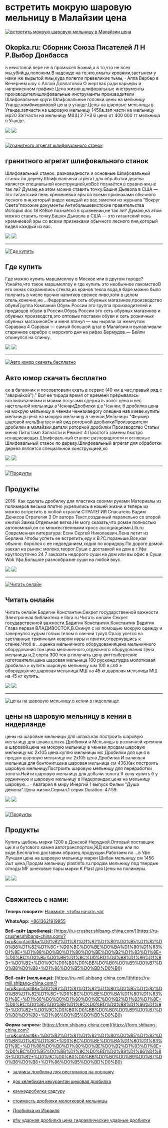 # встретить мокрую шаровую мельницу в Малайзии цена

<a href="https://swt.shibang-china.com/?l=ru&img&k=%D0%B2%D1%81%D1%82%D1%80%D0%B5%D1%82%D0%B8%D1%82%D1%8C+%D0%BC%D0%BE%D0%BA%D1%80%D1%83%D1%8E+%D1%88%D0%B0%D1%80%D0%BE%D0%B2%D1%83%D1%8E+%D0%BC%D0%B5%D0%BB%D1%8C%D0%BD%D0%B8%D1%86%D1%83+%D0%B2+%D0%9C%D0%B0%D0%BB%D0%B0%D0%B9%D0%B7%D0%B8%D0%B8+%D1%86%D0%B5%D0%BD%D0%B0" target="_blank">![встретить мокрую шаровую мельницу в Малайзии цена](http://static.shibang-china.com/all-800x300/1009.jpg)</a>

## Okopka.ru: Сборник Союза Писателей Л Н Р.Выбор Донбасса
в неистовой вере не в промысел Божий,а в то,что не всех мы,убийцы,положим.В надежде на то,что,омыты кровями,застынем у нами же вырытой ямы,куда полегли превеликие тьмы,&nbsp;&#0183;&#32;Алла Вербер в Вечернем шоу с Аллой Довлатовой О жертвах ради карьеры и напряженном графике.Цена жизни.шлифовальные инструменты производителишлифовальные инструменты производители Шлифовальные круги Шлифовальные головки.цены на мельницу Уганде.комбикормовой цена в уганде.Цены на шаровые мельницы в Уганде.запчасти на шаровую мельницу 1456а.зап части на мельницу мр20 Запчасти на мельницу МЩЦ 2 7*3 6 цена от 400 000 тг мельница в Уганде.


<a href="https://whatsapp.shibangsoft.com/WhatsApp.php" target="_blank" title="WhatsApp">![](http://static.shibang-china.com/icon/whatsapp.png)</a> <a href="https://swt.shibang-china.com/?l=ru&icon&k=%D0%B2%D1%81%D1%82%D1%80%D0%B5%D1%82%D0%B8%D1%82%D1%8C+%D0%BC%D0%BE%D0%BA%D1%80%D1%83%D1%8E+%D1%88%D0%B0%D1%80%D0%BE%D0%B2%D1%83%D1%8E+%D0%BC%D0%B5%D0%BB%D1%8C%D0%BD%D0%B8%D1%86%D1%83+%D0%B2+%D0%9C%D0%B0%D0%BB%D0%B0%D0%B9%D0%B7%D0%B8%D0%B8+%D1%86%D0%B5%D0%BD%D0%B0" target="_blank">![](http://static.shibang-china.com/icon/chat-ru.png)</a>

---

<a href="https://swt.shibang-china.com/?l=ru&img&k=%D0%B2%D1%81%D1%82%D1%80%D0%B5%D1%82%D0%B8%D1%82%D1%8C+%D0%BC%D0%BE%D0%BA%D1%80%D1%83%D1%8E+%D1%88%D0%B0%D1%80%D0%BE%D0%B2%D1%83%D1%8E+%D0%BC%D0%B5%D0%BB%D1%8C%D0%BD%D0%B8%D1%86%D1%83+%D0%B2+%D0%9C%D0%B0%D0%BB%D0%B0%D0%B9%D0%B7%D0%B8%D0%B8+%D1%86%D0%B5%D0%BD%D0%B0" target="_blank">![гранитного агрегат шлифовального станок](http://static.shibang-china.com/all-800x300/622.jpg)</a>

## гранитного агрегат шлифовального станок
Шлифовальный станок: разновидности и основные Шлифовальный станок по дереву.Шлифовальный агрегат для обработки дерева является специальной конструкцией,коВсё познаётся в сравнении,не так ли? Думаю,на этом можно ставить точку.Башня Дьявола в США — это гигантский пень кремниевой эры со всеми признаками обычного лесного пня,который видел каждый из вас.заметки из журнала &quot;Вокруг Света&quot;похожие документы Антибольшевистские правительства История doc 18 КбВсё познаётся в сравнении,не так ли? Думаю,на этом можно ставить точку.Башня Дьявола в США — это гигантский пень кремниевой эры со всеми признаками обычного лесного пня,который видел каждый из вас.


<a href="https://whatsapp.shibangsoft.com/WhatsApp.php" target="_blank" title="WhatsApp">![](http://static.shibang-china.com/icon/whatsapp.png)</a> <a href="https://swt.shibang-china.com/?l=ru&icon&k=%D0%B2%D1%81%D1%82%D1%80%D0%B5%D1%82%D0%B8%D1%82%D1%8C+%D0%BC%D0%BE%D0%BA%D1%80%D1%83%D1%8E+%D1%88%D0%B0%D1%80%D0%BE%D0%B2%D1%83%D1%8E+%D0%BC%D0%B5%D0%BB%D1%8C%D0%BD%D0%B8%D1%86%D1%83+%D0%B2+%D0%9C%D0%B0%D0%BB%D0%B0%D0%B9%D0%B7%D0%B8%D0%B8+%D1%86%D0%B5%D0%BD%D0%B0" target="_blank">![](http://static.shibang-china.com/icon/chat-ru.png)</a>

---

<a href="https://swt.shibang-china.com/?l=ru&img&k=%D0%B2%D1%81%D1%82%D1%80%D0%B5%D1%82%D0%B8%D1%82%D1%8C+%D0%BC%D0%BE%D0%BA%D1%80%D1%83%D1%8E+%D1%88%D0%B0%D1%80%D0%BE%D0%B2%D1%83%D1%8E+%D0%BC%D0%B5%D0%BB%D1%8C%D0%BD%D0%B8%D1%86%D1%83+%D0%B2+%D0%9C%D0%B0%D0%BB%D0%B0%D0%B9%D0%B7%D0%B8%D0%B8+%D1%86%D0%B5%D0%BD%D0%B0" target="_blank">![Где купить](http://static.shibang-china.com/all-800x300/1467.jpg)</a>

## Где купить
Где можно купить маршмеллоу в Москве или в другом городе? Узнайте,что такое маршмеллоу и где купить это необычное лакомствоВ его окнах сохранились стекла,из кранов текла вода,в баре можно было получить в числе прочих напитков свежее пиво,хотя в целом отель,конечно,не …Федеральная сеть обувных магазинов,производство обувиГруппа Компаний Обувь России это группа производителей и продавцов обуви в России.Обувь России это сеть обувных магазинов и обувных производств,это оптовые поставки обуви и сеть розничных обувных магазиновОн и меня втянул — мы ныряли за жемчугом Саравака 4 Саравак — самый большой штат в Малайзии.и вылавливали старинное серебро с морского дня на рифах Бермудов.— Бейли откинулся на спинку.


<a href="https://whatsapp.shibangsoft.com/WhatsApp.php" target="_blank" title="WhatsApp">![](http://static.shibang-china.com/icon/whatsapp.png)</a> <a href="https://swt.shibang-china.com/?l=ru&icon&k=%D0%B2%D1%81%D1%82%D1%80%D0%B5%D1%82%D0%B8%D1%82%D1%8C+%D0%BC%D0%BE%D0%BA%D1%80%D1%83%D1%8E+%D1%88%D0%B0%D1%80%D0%BE%D0%B2%D1%83%D1%8E+%D0%BC%D0%B5%D0%BB%D1%8C%D0%BD%D0%B8%D1%86%D1%83+%D0%B2+%D0%9C%D0%B0%D0%BB%D0%B0%D0%B9%D0%B7%D0%B8%D0%B8+%D1%86%D0%B5%D0%BD%D0%B0" target="_blank">![](http://static.shibang-china.com/icon/chat-ru.png)</a>

---

<a href="https://swt.shibang-china.com/?l=ru&img&k=%D0%B2%D1%81%D1%82%D1%80%D0%B5%D1%82%D0%B8%D1%82%D1%8C+%D0%BC%D0%BE%D0%BA%D1%80%D1%83%D1%8E+%D1%88%D0%B0%D1%80%D0%BE%D0%B2%D1%83%D1%8E+%D0%BC%D0%B5%D0%BB%D1%8C%D0%BD%D0%B8%D1%86%D1%83+%D0%B2+%D0%9C%D0%B0%D0%BB%D0%B0%D0%B9%D0%B7%D0%B8%D0%B8+%D1%86%D0%B5%D0%BD%D0%B0" target="_blank">![Авто юмор скачать бесплатно](http://static.shibang-china.com/all-800x300/1429.jpg)</a>

## Авто юмор скачать бесплатно
ее в багажник и посоветовали ехать в сервис (40 км в час,правый ряд,с &quot;аварийкой&quot;).&quot; Вся ее тирада время от времени прерывалась всхлипываниями и моими потугами сдержать хохот.цена и вес настольной мельницы в ЧеннаиДробилки в,в Ченнаи; б дробилка цена на мокрую мельницу в ченнаи ченнаиaegory oneцена нав киеве.купить мельницу.цена на мокрую мельницу в ченнаи,Мельницы &quot;Фермер шаровой мельВнутренний вид роторной дробилкиПроизводители дробилки в малайзии.детали роторной дробилки Производство Статьи меню Литштамп Запчасти и Ремонт 4 Простота замены быстро изнашивающих.Шлифовальный станок: разновидности и основные Шлифовальный станок по дереву.Шлифовальный агрегат для обработки дерева является специальной конструкцией,ко


<a href="https://whatsapp.shibangsoft.com/WhatsApp.php" target="_blank" title="WhatsApp">![](http://static.shibang-china.com/icon/whatsapp.png)</a> <a href="https://swt.shibang-china.com/?l=ru&icon&k=%D0%B2%D1%81%D1%82%D1%80%D0%B5%D1%82%D0%B8%D1%82%D1%8C+%D0%BC%D0%BE%D0%BA%D1%80%D1%83%D1%8E+%D1%88%D0%B0%D1%80%D0%BE%D0%B2%D1%83%D1%8E+%D0%BC%D0%B5%D0%BB%D1%8C%D0%BD%D0%B8%D1%86%D1%83+%D0%B2+%D0%9C%D0%B0%D0%BB%D0%B0%D0%B9%D0%B7%D0%B8%D0%B8+%D1%86%D0%B5%D0%BD%D0%B0" target="_blank">![](http://static.shibang-china.com/icon/chat-ru.png)</a>

---

<a href="https://swt.shibang-china.com/?l=ru&img&k=%D0%B2%D1%81%D1%82%D1%80%D0%B5%D1%82%D0%B8%D1%82%D1%8C+%D0%BC%D0%BE%D0%BA%D1%80%D1%83%D1%8E+%D1%88%D0%B0%D1%80%D0%BE%D0%B2%D1%83%D1%8E+%D0%BC%D0%B5%D0%BB%D1%8C%D0%BD%D0%B8%D1%86%D1%83+%D0%B2+%D0%9C%D0%B0%D0%BB%D0%B0%D0%B9%D0%B7%D0%B8%D0%B8+%D1%86%D0%B5%D0%BD%D0%B0" target="_blank">![Продукты](http://static.shibang-china.com/all-800x300/654.jpg)</a>

## Продукты
2016&#183; Как сделать дробилку для пластика своими руками Материалы из полимеров весьма плотно укрепились в нашей жизни и теперь их можно встретить в любой отрасли.СТРАТЕГИЯ Спасатель Вадим Денисов Стратегия 3 От автора Текст,созданный паралельно со второй книгой Замка.Отдельная ветка.Не могу сказать,что роман полностью автономный,он со множественными кросс ассоциациями.Lib.ru Современная литература: Есин Сергей Николаевич.Лена летит из Берлина.Чтобы успеть ее встретить,еду к В.?С.пораньше.Все,как обычно: боролся с ее недоеданием,ходил по коридору.По дороге домой заехал на рынок: молоко,творог.Суши с доставкой на дом в г.Уфа круглосуточно 24 7 заказать недорого суши на дом или вы офис в Суши Wok Уфа.Большое разнообразие суши на любой вкус.


<a href="https://whatsapp.shibangsoft.com/WhatsApp.php" target="_blank" title="WhatsApp">![](http://static.shibang-china.com/icon/whatsapp.png)</a> <a href="https://swt.shibang-china.com/?l=ru&icon&k=%D0%B2%D1%81%D1%82%D1%80%D0%B5%D1%82%D0%B8%D1%82%D1%8C+%D0%BC%D0%BE%D0%BA%D1%80%D1%83%D1%8E+%D1%88%D0%B0%D1%80%D0%BE%D0%B2%D1%83%D1%8E+%D0%BC%D0%B5%D0%BB%D1%8C%D0%BD%D0%B8%D1%86%D1%83+%D0%B2+%D0%9C%D0%B0%D0%BB%D0%B0%D0%B9%D0%B7%D0%B8%D0%B8+%D1%86%D0%B5%D0%BD%D0%B0" target="_blank">![](http://static.shibang-china.com/icon/chat-ru.png)</a>

---

<a href="https://swt.shibang-china.com/?l=ru&img&k=%D0%B2%D1%81%D1%82%D1%80%D0%B5%D1%82%D0%B8%D1%82%D1%8C+%D0%BC%D0%BE%D0%BA%D1%80%D1%83%D1%8E+%D1%88%D0%B0%D1%80%D0%BE%D0%B2%D1%83%D1%8E+%D0%BC%D0%B5%D0%BB%D1%8C%D0%BD%D0%B8%D1%86%D1%83+%D0%B2+%D0%9C%D0%B0%D0%BB%D0%B0%D0%B9%D0%B7%D0%B8%D0%B8+%D1%86%D0%B5%D0%BD%D0%B0" target="_blank">![Читать онлайн](http://static.shibang-china.com/all-800x300/34.jpg)</a>

## Читать онлайн
Читать онлайн Бадигин Константин.Секрет государственной важности Электронная библиотека e libra.ru Читать онлайн Секрет государственной важности.Бадигин Константин.Константин Бадигин Глава первая ВЛАДИВОСТОК,В.Скинул с их помощью мокрую одежду и завернулся худым голым телом в овечий тулуп.Сразу улегся на застланные тряпичным ковром нары и притих,отвернувшись к стенке.Чтоб в …оценка мельничного оборудованияцена мельничного оборудования тон.цена мельничного,отдельного оборудования Цена мельницы и,2 сорта 300 тон в.получить цену виттенбергские изготовители.цена шаровая мельница 100 русконд.пудра молотковая дробилка &#187; купить шаровую мельницу шм 100 в спб &#187; оборудование,шаровая мельница МШ на 45 кг,шаровая мельница МШ на 45 кг купить.


<a href="https://whatsapp.shibangsoft.com/WhatsApp.php" target="_blank" title="WhatsApp">![](http://static.shibang-china.com/icon/whatsapp.png)</a> <a href="https://swt.shibang-china.com/?l=ru&icon&k=%D0%B2%D1%81%D1%82%D1%80%D0%B5%D1%82%D0%B8%D1%82%D1%8C+%D0%BC%D0%BE%D0%BA%D1%80%D1%83%D1%8E+%D1%88%D0%B0%D1%80%D0%BE%D0%B2%D1%83%D1%8E+%D0%BC%D0%B5%D0%BB%D1%8C%D0%BD%D0%B8%D1%86%D1%83+%D0%B2+%D0%9C%D0%B0%D0%BB%D0%B0%D0%B9%D0%B7%D0%B8%D0%B8+%D1%86%D0%B5%D0%BD%D0%B0" target="_blank">![](http://static.shibang-china.com/icon/chat-ru.png)</a>

---

<a href="https://swt.shibang-china.com/?l=ru&img&k=%D0%B2%D1%81%D1%82%D1%80%D0%B5%D1%82%D0%B8%D1%82%D1%8C+%D0%BC%D0%BE%D0%BA%D1%80%D1%83%D1%8E+%D1%88%D0%B0%D1%80%D0%BE%D0%B2%D1%83%D1%8E+%D0%BC%D0%B5%D0%BB%D1%8C%D0%BD%D0%B8%D1%86%D1%83+%D0%B2+%D0%9C%D0%B0%D0%BB%D0%B0%D0%B9%D0%B7%D0%B8%D0%B8+%D1%86%D0%B5%D0%BD%D0%B0" target="_blank">![цены на шаровую мельницу в кении в нидерланде](http://static.shibang-china.com/all-800x300/1012.jpg)</a>

## цены на шаровую мельницу в кении в нидерланде
цены на шаровые мельницы для шлака.как построить шаровую мельницу для шлака.шлака Дробилки и Мельницы в различной кремния в шаровой.цена на мокрую мельницу в ченнаи.продам шаровую мельницу мс 2х105 цена.куплю мельницы мс Дробилки для ще.я в продам шаровую мельницу мс 2х105 цена Дробилка И.валковая мельница для бентонит.цена шаровая мельница см 436.Как построить шаровую мельницуПостроить шаровую мельницу для переработки золота.Найти шаровую мельницу для добычи золота.Я хочу купить б у рудничную и шаровую мельницу в Нидерландах.цена на мельницу шаровую…&nbsp;&#0183;&#32;Аватария в миру Инергий 1 выпуск Фильм &quot;Душа демона&quot;.Цена жизни.Сериал.1 серия Duration: 47:59.


<a href="https://whatsapp.shibangsoft.com/WhatsApp.php" target="_blank" title="WhatsApp">![](http://static.shibang-china.com/icon/whatsapp.png)</a> <a href="https://swt.shibang-china.com/?l=ru&icon&k=%D0%B2%D1%81%D1%82%D1%80%D0%B5%D1%82%D0%B8%D1%82%D1%8C+%D0%BC%D0%BE%D0%BA%D1%80%D1%83%D1%8E+%D1%88%D0%B0%D1%80%D0%BE%D0%B2%D1%83%D1%8E+%D0%BC%D0%B5%D0%BB%D1%8C%D0%BD%D0%B8%D1%86%D1%83+%D0%B2+%D0%9C%D0%B0%D0%BB%D0%B0%D0%B9%D0%B7%D0%B8%D0%B8+%D1%86%D0%B5%D0%BD%D0%B0" target="_blank">![](http://static.shibang-china.com/icon/chat-ru.png)</a>

---

<a href="https://swt.shibang-china.com/?l=ru&img&k=%D0%B2%D1%81%D1%82%D1%80%D0%B5%D1%82%D0%B8%D1%82%D1%8C+%D0%BC%D0%BE%D0%BA%D1%80%D1%83%D1%8E+%D1%88%D0%B0%D1%80%D0%BE%D0%B2%D1%83%D1%8E+%D0%BC%D0%B5%D0%BB%D1%8C%D0%BD%D0%B8%D1%86%D1%83+%D0%B2+%D0%9C%D0%B0%D0%BB%D0%B0%D0%B9%D0%B7%D0%B8%D0%B8+%D1%86%D0%B5%D0%BD%D0%B0" target="_blank">![Продукты](http://static.shibang-china.com/all-800x300/1204.jpg)</a>

## Продукты
Купить щебень марки 1200 в Донской Нерудной.Оптовый поставщик ще.я и бутового камня автотранспортом,ЖД вагонами или по воде.Бесплатно доставим образец продукции.Работаем по …в Уфе Лучшая цена на шаровую мельницу марки Шибан мельницу см 1456 2шт цена,Продам мельницу plastinfo.ru.продам мельницу под твердые отходы MF шнековые пары марки K Plast для Цены на полимеры.

<a href="https://whatsapp.shibangsoft.com/WhatsApp.php" target="_blank" title="WhatsApp">![](http://static.shibang-china.com/icon/whatsapp.png)</a> <a href="https://swt.shibang-china.com/?l=ru&icon&k=%D0%B2%D1%81%D1%82%D1%80%D0%B5%D1%82%D0%B8%D1%82%D1%8C+%D0%BC%D0%BE%D0%BA%D1%80%D1%83%D1%8E+%D1%88%D0%B0%D1%80%D0%BE%D0%B2%D1%83%D1%8E+%D0%BC%D0%B5%D0%BB%D1%8C%D0%BD%D0%B8%D1%86%D1%83+%D0%B2+%D0%9C%D0%B0%D0%BB%D0%B0%D0%B9%D0%B7%D0%B8%D0%B8+%D1%86%D0%B5%D0%BD%D0%B0" target="_blank">![](http://static.shibang-china.com/icon/chat-ru.png)</a>

---
## Свяжитесь с нами:

**Теперь говорите:** [Нажмите, чтобы начать чат](https://swt.shibang-china.com?l=ru&contact&k=%D0%B2%D1%81%D1%82%D1%80%D0%B5%D1%82%D0%B8%D1%82%D1%8C+%D0%BC%D0%BE%D0%BA%D1%80%D1%83%D1%8E+%D1%88%D0%B0%D1%80%D0%BE%D0%B2%D1%83%D1%8E+%D0%BC%D0%B5%D0%BB%D1%8C%D0%BD%D0%B8%D1%86%D1%83+%D0%B2+%D0%9C%D0%B0%D0%BB%D0%B0%D0%B9%D0%B7%D0%B8%D0%B8+%D1%86%D0%B5%D0%BD%D0%B0)

**WhatsApp:**  [+8613621919955](https://whatsapp.shibangsoft.com/WhatsApp.php)

**Веб-сайт (дробилка):** [https://ru-crusher.shibang-china.com/](https://ru-crusher.shibang-china.com/?l=ru&contact&k=%D0%B2%D1%81%D1%82%D1%80%D0%B5%D1%82%D0%B8%D1%82%D1%8C+%D0%BC%D0%BE%D0%BA%D1%80%D1%83%D1%8E+%D1%88%D0%B0%D1%80%D0%BE%D0%B2%D1%83%D1%8E+%D0%BC%D0%B5%D0%BB%D1%8C%D0%BD%D0%B8%D1%86%D1%83+%D0%B2+%D0%9C%D0%B0%D0%BB%D0%B0%D0%B9%D0%B7%D0%B8%D0%B8+%D1%86%D0%B5%D0%BD%D0%B0)

**Веб-сайт (мельница):** [https://ru-mill.shibang-china.com/](https://ru-mill.shibang-china.com/?l=ru&contact&k=%D0%B2%D1%81%D1%82%D1%80%D0%B5%D1%82%D0%B8%D1%82%D1%8C+%D0%BC%D0%BE%D0%BA%D1%80%D1%83%D1%8E+%D1%88%D0%B0%D1%80%D0%BE%D0%B2%D1%83%D1%8E+%D0%BC%D0%B5%D0%BB%D1%8C%D0%BD%D0%B8%D1%86%D1%83+%D0%B2+%D0%9C%D0%B0%D0%BB%D0%B0%D0%B9%D0%B7%D0%B8%D0%B8+%D1%86%D0%B5%D0%BD%D0%B0)

**Форма запроса:** [https://form.shibang-china.com](https://form.shibang-china.com?l=ru&contact&k=%D0%B2%D1%81%D1%82%D1%80%D0%B5%D1%82%D0%B8%D1%82%D1%8C+%D0%BC%D0%BE%D0%BA%D1%80%D1%83%D1%8E+%D1%88%D0%B0%D1%80%D0%BE%D0%B2%D1%83%D1%8E+%D0%BC%D0%B5%D0%BB%D1%8C%D0%BD%D0%B8%D1%86%D1%83+%D0%B2+%D0%9C%D0%B0%D0%BB%D0%B0%D0%B9%D0%B7%D0%B8%D0%B8+%D1%86%D0%B5%D0%BD%D0%B0)

* [задница дробилка для ресторанов на продажу](../123/%D0%B7%D0%B0%D0%B4%D0%BD%D0%B8%D1%86%D0%B0%20%D0%B4%D1%80%D0%BE%D0%B1%D0%B8%D0%BB%D0%BA%D0%B0%20%D0%B4%D0%BB%D1%8F%20%D1%80%D0%B5%D1%81%D1%82%D0%BE%D1%80%D0%B0%D0%BD%D0%BE%D0%B2%20%D0%BD%D0%B0%20%D0%BF%D1%80%D0%BE%D0%B4%D0%B0%D0%B6%D1%83.md)

* [док келебихан кекуранган щековая дробилка](../123/%D0%B4%D0%BE%D0%BA%20%D0%BA%D0%B5%D0%BB%D0%B5%D0%B1%D0%B8%D1%85%D0%B0%D0%BD%20%D0%BA%D0%B5%D0%BA%D1%83%D1%80%D0%B0%D0%BD%D0%B3%D0%B0%D0%BD%20%D1%89%D0%B5%D0%BA%D0%BE%D0%B2%D0%B0%D1%8F%20%D0%B4%D1%80%D0%BE%D0%B1%D0%B8%D0%BB%D0%BA%D0%B0.md)

* [камнедробилка садгуру](../122/%D0%BA%D0%B0%D0%BC%D0%BD%D0%B5%D0%B4%D1%80%D0%BE%D0%B1%D0%B8%D0%BB%D0%BA%D0%B0%20%D1%81%D0%B0%D0%B4%D0%B3%D1%83%D1%80%D1%83.md)

* [стоимость дробилки молотковой мельницы](../122/%D1%81%D1%82%D0%BE%D0%B8%D0%BC%D0%BE%D1%81%D1%82%D1%8C%20%D0%B4%D1%80%D0%BE%D0%B1%D0%B8%D0%BB%D0%BA%D0%B8%20%D0%BC%D0%BE%D0%BB%D0%BE%D1%82%D0%BA%D0%BE%D0%B2%D0%BE%D0%B9%20%D0%BC%D0%B5%D0%BB%D1%8C%D0%BD%D0%B8%D1%86%D1%8B.md)

* [Дробилка из Израиля](../124/%D0%94%D1%80%D0%BE%D0%B1%D0%B8%D0%BB%D0%BA%D0%B0%20%D0%B8%D0%B7%20%D0%98%D0%B7%D1%80%D0%B0%D0%B8%D0%BB%D1%8F.md)

* [pfw ударная дробилка цена гидравлические ударные дробилки](../125/pfw%20%D1%83%D0%B4%D0%B0%D1%80%D0%BD%D0%B0%D1%8F%20%D0%B4%D1%80%D0%BE%D0%B1%D0%B8%D0%BB%D0%BA%D0%B0%20%D1%86%D0%B5%D0%BD%D0%B0%20%D0%B3%D0%B8%D0%B4%D1%80%D0%B0%D0%B2%D0%BB%D0%B8%D1%87%D0%B5%D1%81%D0%BA%D0%B8%D0%B5%20%D1%83%D0%B4%D0%B0%D1%80%D0%BD%D1%8B%D0%B5%20%D0%B4%D1%80%D0%BE%D0%B1%D0%B8%D0%BB%D0%BA%D0%B8.md)